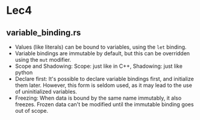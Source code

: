 # Lec4
## variable_binding.rs
+ Values (like literals) can be bound to variables, using the `let` binding.
+ Variable bindings are immutable by default, but this can be overridden using the `mut` modifier.
+ Scope and Shadowing: Scope: just like in C++, Shadowing: just like python
+ Declare first: It's possible to declare variable bindings first, and initialize them later. However, this form is seldom used, as it may lead to the use of uninitialized variables.
+ Freezing: When data is bound by the same name immutably, it also freezes. Frozen data can't be modified until the immutable binding goes out of scope. 

